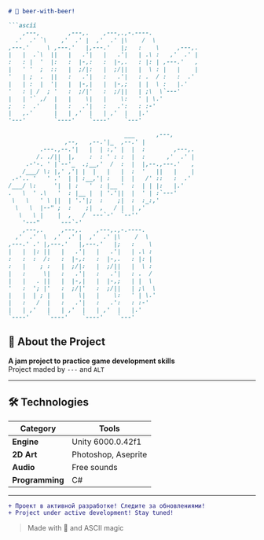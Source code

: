```markdown
# 🍻 beer-with-beer!

```ascii
    ,---,        ,---,.    ,---,.,-.----.             
  .'  .' `\    ,'  .' |  ,'  .' |\    /  \            
,---.'     \ ,---.'   |,---.'   |;   :    \     ,---,.
|   |  .`\  ||   |   .'|   |   .'|   | .\ :   ,'  .' |
:   : |  '  |:   :  |-,:   :  |-,.   : |: | ,---.'   ,
|   ' '  ;  ::   |  ;/|:   |  ;/||   |  \ : |   |    |
'   | ;  .  ||   :   .'|   :   .'|   : .  / :   :  .' 
|   | :  |  '|   |  |-,|   |  |-,;   | |  \ :   |.'   
'   : | /  ; '   :  ;/|'   :  ;/||   | ;\  \`---'     
|   | '` ,/  |   |    \|   |    \:   ' | \.'          
;   :  .'    |   :   .'|   :   .':   : :-'            
|   ,.'      |   | ,'  |   | ,'  |   |.'              
'---'        `----'    `----'    `---'                

                                 ___      ,---,               
                ,--,   ,--.'|_  ,--.' |               
         .---.,--.'|   |  | :,' |  |  :        ,---,. 
        /. ./||  |,    :  : ' : :  |  :      ,'  .' | 
     .-'-. ' |`--'_  .;__,'  /  :  |  |,--.,---.'   , 
    /___/ \: |,' ,'| |  |   |   |  :  '   ||   |    | 
 .-'.. '   ' .'  | | :__,'| :   |  |   /' ::   :  .'  
/___/ \:     '|  | :   '  : |__ '  :  | | |:   |.'    
.   \  ' .\   '  : |__ |  | '.'||  |  ' | :`---'      
 \   \   ' \ ||  | '.'|;  :    ;|  :  :_:,'           
  \   \  |--" ;  :    ;|  ,   / |  | ,'               
   \   \ |    |  ,   /  ---`-'  `--''                 
    '---"      ---`-'                                 
    ,---,.     ,---,.    ,---,.,-.----.               
  ,'  .'  \  ,'  .' |  ,'  .' |\    /  \              
,---.' .' |,---.'   |,---.'   |;   :    \             
|   |  |: ||   |   .'|   |   .'|   | .\ :             
:   :  :  /:   :  |-,:   :  |-,.   : |: |             
:   |    ; :   |  ;/|:   |  ;/||   |  \ :             
|   :     \|   :   .'|   :   .'|   : .  /             
|   |   . ||   |  |-,|   |  |-,;   | |  \             
'   :  '; |'   :  ;/|'   :  ;/||   | ;\  \            
|   |  | ; |   |    \|   |    \:   ' | \.'            
|   :   /  |   :   .'|   :   .':   : :-'              
|   | ,'   |   | ,'  |   | ,'  |   |.'                
`----'     `----'    `----'    `---'                  

```

## 📝 About the Project
**A jam project to practice game development skills**  
Project maded by `---` and `ALT`

---

## 🛠 Technologies
| Category       | Tools                      |
|----------------|----------------------------|
| **Engine**     | Unity 6000.0.42f1          |
| **2D Art**     | Photoshop, Aseprite        |
| **Audio**      | Free sounds                |
| **Programming**| C#                         |

---

```diff
+ Проект в активной разработке! Следите за обновлениями!
+ Project under active development! Stay tuned!
```

> Made with 🍻 and ASCII magic
